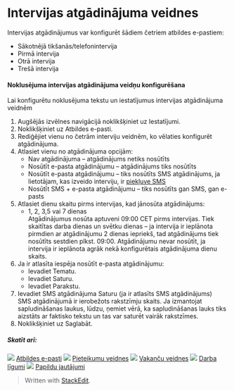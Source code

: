 # Intervijas atgādinājuma veidnes

Intervijas atgādinājumus var konfigurēt šādiem četriem atbildes e-pastiem:

-   Sākotnējā tikšanās/telefonintervija
-   Pirmā intervija
-   Otrā intervija
-   Trešā intervija

#### Noklusējuma intervijas atgādinājuma veidņu konfigurēšana

Lai konfigurētu noklusējuma tekstu un iestatījumus intervijas atgādinājuma veidnēm

1.  Augšējās izvēlnes navigācijā noklikšķiniet uz  Iestatījumi.
2.  Noklikšķiniet uz  Atbildes e-pasti.
3.  Rediģējiet vienu no četrām interviju veidnēm, ko vēlaties konfigurēt atgādinājuma.
4.  Atlasiet vienu no atgādinājuma opcijām:
    -   Nav atgādinājuma  – atgādinājums netiks nosūtīts
    -   Nosūtīt e-pasta atgādinājumu  – atgādinājums tiks nosūtīts
    -   Nosūtīt e-pasta atgādinājumu  – tiks nosūtīts SMS atgādinājums, ja lietotājam, kas izveido interviju, ir  [piekļuve SMS](access_control_options.htm)
    -   Nosūtīt SMS + e-pasta atgādinājumu  – tiks nosūtīts gan SMS, gan e-pasts
5.  Atlasiet dienu skaitu pirms intervijas, kad jānosūta atgādinājums:
    -   1, 2, 3,5 vai 7 dienas  
        Atgādinājumus nosūta aptuveni 09:00 CET pirms intervijas. Tiek skaitītas darba dienas un svētku dienas – ja intervija ir ieplānota pirmdien ar atgādinājumu 2 dienas iepriekš, tad atgādinājums tiek nosūtīts sestdien plkst. 09:00. Atgādinājumu nevar nosūtīt, ja intervija ir ieplānota agrāk nekā konfigurētais atgādinājuma dienu skaits.
6.  Ja ir atlasīta iespēja nosūtīt e-pasta atgādinājumu:
    -   Ievadiet  Tematu.
    -   Ievadiet  Saturu.
    -   Ievadiet  Parakstu.
7.  Ievadiet SMS atgādinājuma  Saturu  (ja ir atlasīts SMS atgādinājums)  
    SMS atgādinājumā ir ierobežots rakstzīmju skaits. Ja izmantojat sapludināšanas laukus, lūdzu, ņemiet vērā, ka sapludināšanas lauks tiks aizstāts ar faktisko tekstu un tas var saturēt vairāk rakstzīmes.
8.  Noklikšķiniet uz  Saglabāt.  
    

##### Skatīt arī:

![](../Resources/Images/icon-document-link.png)  [Atbildes e-pasti](response_emails.htm)
![](../Resources/Images/icon-document-link.png)  [Pieteikumu veidnes](application_templates.htm)
![](../Resources/Images/icon-document-link.png)  [Vakanču veidnes](vacancy_templates.htm)
![](../Resources/Images/icon-document-link.png)  [Darba līgumi](employment_contacts.htm)
![](../Resources/Images/icon-document-link.png)  [Papildu jautājumi](additional_questions.htm)


> Written with [StackEdit](https://stackedit.io/).
<!--stackedit_data:
eyJoaXN0b3J5IjpbMTk4NzA0NDE3N119
-->